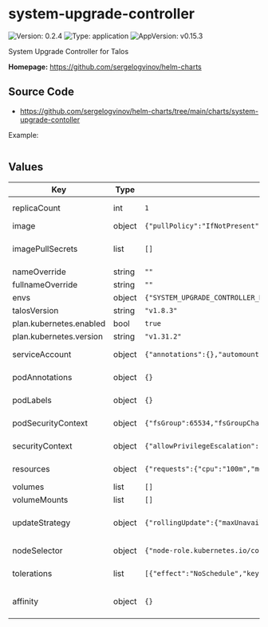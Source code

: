 # system-upgrade-controller

![Version: 0.2.4](https://img.shields.io/badge/Version-0.2.4-informational?style=flat-square) ![Type: application](https://img.shields.io/badge/Type-application-informational?style=flat-square) ![AppVersion: v0.15.3](https://img.shields.io/badge/AppVersion-v0.15.3-informational?style=flat-square)

System Upgrade Controller for Talos

**Homepage:** <https://github.com/sergelogvinov/helm-charts>

## Source Code

* <https://github.com/sergelogvinov/helm-charts/tree/main/charts/system-upgrade-contoller>

Example:

```yaml
```

## Values

| Key | Type | Default | Description |
|-----|------|---------|-------------|
| replicaCount | int | `1` | Replicaset count. ref: https://kubernetes.io/docs/concepts/workloads/controllers/replicaset/ |
| image | object | `{"pullPolicy":"IfNotPresent","repository":"rancher/system-upgrade-controller","tag":""}` | Image details. ref: https://kubernetes.io/docs/concepts/containers/images/ |
| imagePullSecrets | list | `[]` | Secretes for pulling an image from a private repository. ref: https://kubernetes.io/docs/tasks/configure-pod-container/pull-image-private-registry/ |
| nameOverride | string | `""` |  |
| fullnameOverride | string | `""` |  |
| envs | object | `{"SYSTEM_UPGRADE_CONTROLLER_DEBUG":false,"SYSTEM_UPGRADE_CONTROLLER_THREADS":2,"SYSTEM_UPGRADE_JOB_ACTIVE_DEADLINE_SECONDS":1800,"SYSTEM_UPGRADE_JOB_BACKOFF_LIMIT":1,"SYSTEM_UPGRADE_JOB_IMAGE_PULL_POLICY":"IfNotPresent","SYSTEM_UPGRADE_JOB_KUBECTL_IMAGE":"registry.k8s.io/kubectl:v1.31.3@sha256:f5735dae787c62a225536142b5eb0fbfd5515f7a80fcf2b3a5035401b681d1db","SYSTEM_UPGRADE_JOB_PRIVILEGED":false,"SYSTEM_UPGRADE_JOB_TTL_SECONDS_AFTER_FINISH":900,"SYSTEM_UPGRADE_PLAN_POLLING_INTERVAL":"15m"}` | Environment variables |
| talosVersion | string | `"v1.8.3"` |  |
| plan.kubernetes.enabled | bool | `true` |  |
| plan.kubernetes.version | string | `"v1.31.2"` |  |
| serviceAccount | object | `{"annotations":{},"automount":true,"create":true,"name":""}` | Pods Service Account. ref: https://kubernetes.io/docs/tasks/configure-pod-container/configure-service-account/ |
| podAnnotations | object | `{}` | Annotations for pod. ref: https://kubernetes.io/docs/concepts/overview/working-with-objects/annotations/ |
| podLabels | object | `{}` | Labels for pod. ref: https://kubernetes.io/docs/concepts/overview/working-with-objects/labels/ |
| podSecurityContext | object | `{"fsGroup":65534,"fsGroupChangePolicy":"OnRootMismatch"}` | Pod Security Context. ref: https://kubernetes.io/docs/tasks/configure-pod-container/security-context/#set-the-security-context-for-a-pod |
| securityContext | object | `{"allowPrivilegeEscalation":false,"capabilities":{"drop":["ALL"]},"readOnlyRootFilesystem":true,"runAsGroup":65534,"runAsNonRoot":true,"runAsUser":65534,"seccompProfile":{"type":"RuntimeDefault"}}` | Container Security Context. ref: https://kubernetes.io/docs/tasks/configure-pod-container/security-context/#set-the-security-context-for-a-pod |
| resources | object | `{"requests":{"cpu":"100m","memory":"128Mi"}}` | Resource requests and limits. ref: https://kubernetes.io/docs/user-guide/compute-resources/ |
| volumes | list | `[]` | Additional container volume mounts. |
| volumeMounts | list | `[]` | Additional volumes. |
| updateStrategy | object | `{"rollingUpdate":{"maxUnavailable":1},"type":"RollingUpdate"}` | Deployment update strategy type. ref: https://kubernetes.io/docs/concepts/workloads/controllers/deployment/#updating-a-deployment |
| nodeSelector | object | `{"node-role.kubernetes.io/control-plane":""}` | Node labels for pod assignment. ref: https://kubernetes.io/docs/user-guide/node-selection/ |
| tolerations | list | `[{"effect":"NoSchedule","key":"node-role.kubernetes.io/control-plane","operator":"Exists"}]` | Tolerations for pod assignment. ref: https://kubernetes.io/docs/concepts/configuration/taint-and-toleration/ |
| affinity | object | `{}` | Affinity for pod assignment. ref: https://kubernetes.io/docs/concepts/configuration/assign-pod-node/#affinity-and-anti-affinity |
